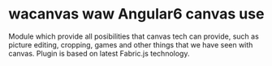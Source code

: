 # wacanvas waw Angular6 canvas use
Module which provide all posibilities that canvas tech can provide, such as picture editing, cropping, games and other things that we have seen with canvas. Plugin is based on latest Fabric.js technology.
